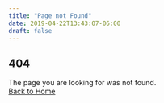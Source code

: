 ```yaml
---
title: "Page not Found"
date: 2019-04-22T13:43:07-06:00
draft: false
---
```


<section class="section-sm">
    <div class="container">
        <div class="row justify-content-sm-center">
            <div class="col-md-10 col-xl-8">
                <h2>404</h2>
                The page you are looking for was not found.<br/>
                <a href="/">Back to Home</a>
            </div>
        </div>
    </div>
</section>

